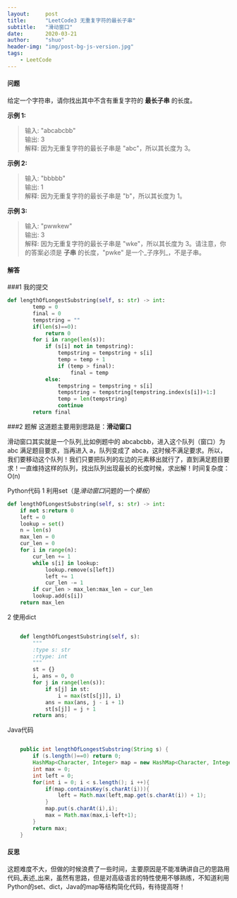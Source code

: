 ```yaml
---
layout: 	post
title: 		"LeetCode3 无重复字符的最长子串"
subtitle: 	"滑动窗口"
date:       2020-03-21
author:     "shuo"
header-img: "img/post-bg-js-version.jpg"
tags:
	- LeetCode
---
```


#### 问题

给定一个字符串，请你找出其中不含有重复字符的 **最长子串** 的长度。

**示例 1:**

> 输入: "abcabcbb"  
> 输出: 3  
> 解释: 因为无重复字符的最长子串是 "abc"，所以其长度为 3。

**示例 2:**

> 输入: "bbbbb"  
> 输出: 1    
> 解释: 因为无重复字符的最长子串是 "b"，所以其长度为 1。

**示例 3:**

> 输入: "pwwkew"   
> 输出: 3        
> 解释: 因为无重复字符的最长子串是 "wke"，所以其长度为 3。请注意，你的答案必须是 **子串** 的长度，"pwke" 是一个_子序列_，不是子串。


#### 解答

###1 我的提交

```python
def lengthOfLongestSubstring(self, s: str) -> int:
        temp = 0
        final = 0
        tempstring = ""
        if(len(s)==0):
            return 0
        for i in range(len(s)):
            if (s[i] not in tempstring):
                tempstring = tempstring + s[i]
                temp = temp + 1
                if (temp > final):
                    final = temp
            else:
                tempstring = tempstring + s[i]
                tempstring = tempstring[tempstring.index(s[i])+1:]
                temp = len(tempstring)
                continue
        return final
```

###2 题解
这道题主要用到思路是：**滑动窗口**

滑动窗口其实就是一个队列,比如例题中的 abcabcbb，进入这个队列（窗口）为 abc 满足题目要求，当再进入 a，队列变成了 abca，这时候不满足要求。所以，我们要移动这个队列！我们只要把队列的左边的元素移出就行了，直到满足题目要求！一直维持这样的队列，找出队列出现最长的长度时候，求出解！时间复杂度：O(n)

Python代码
1 利用set（是*滑动窗口*问题的一个*模板*）

```python
def lengthOfLongestSubstring(self, s: str) -> int:
	if not s:return 0
	left = 0
	lookup = set()
	n = len(s)
	max_len = 0
	cur_len = 0
	for i in range(n):
		cur_len += 1
		while s[i] in lookup:
			lookup.remove(s[left])
			left += 1
			cur_len -= 1
		if cur_len > max_len:max_len = cur_len
		lookup.add(s[i])
	return max_len
```

2 使用dict

```python

    def lengthOfLongestSubstring(self, s):
        """
        :type s: str
        :rtype: int
        """
        st = {}
        i, ans = 0, 0
        for j in range(len(s)):
            if s[j] in st:
                i = max(st[s[j]], i)
            ans = max(ans, j - i + 1)
            st[s[j]] = j + 1
        return ans;

```

Java代码

```java

    public int lengthOfLongestSubstring(String s) {
        if (s.length()==0) return 0;
        HashMap<Character, Integer> map = new HashMap<Character, Integer>();
        int max = 0;
        int left = 0;
        for(int i = 0; i < s.length(); i ++){
            if(map.containsKey(s.charAt(i))){
                left = Math.max(left,map.get(s.charAt(i)) + 1);
            }
            map.put(s.charAt(i),i);
            max = Math.max(max,i-left+1);
        }
        return max;  
    }
```

#### 反思

这题难度不大，但做的时候浪费了一些时间，主要原因是不能准确讲自己的思路用代码_表述_出来，虽然有思路，但是对高级语言的特性使用不够熟练，不知道利用Python的set、dict，Java的map等结构简化代码，有待提高呀！